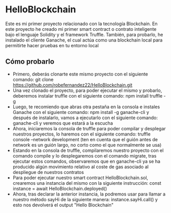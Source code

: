 # HelloBlockchain
Este es mi primer proyecto relacionado con la tecnología Blockchain. En este proyecto he creado mi primer smart contract o contrato inteligente bajo el lenguaje Solidity y el framework Truffle. También, para probarlo, he instalado el cliente Ganache, el cual actúa como una blockchain local para permitirte hacer pruebas en tu entorno local

## Cómo probarlo
* Primero, deberás clonarte este mismo proyecto con el siguiente comando: git clone https://github.com/robefernandez22/HelloBlockchain.git
* Una vez clonado el proyecto, para poder ejecutar el mismo y probarlo, deberemos instalar truffle con el siguiente comando: npm install truffle -g
* Luego, te recomiendo que abras otra pestaña en la consola e instales Ganache con el siguiente comando: npm install -g ganache-cli y después de instalarlo, vamos a ejecutarlo con el siguiente comando: ganache-cli y veremos que estará a la escucha
* Ahora, iniciaremos la consola de truffle para poder compilar y desplegar nuestros proyectos, lo haremos con el siguiente comando: truffle console –network development (ten en cuenta que el guión antes de network es un guión largo, no corto como el que normalmente se usa)
* Estando en la consola de truffle, compilaremos nuestro proyecto con el comando compile y lo desplegaremos con el comando migrate, tras ejecutar estos comandos, observaremos que en ganache-cli ya se ha producido algún movimiento relativo al coste de gas asociado al despliegue de nuestros contratos
* Para poder ejecutar nuestro smart contract HelloBlockchain.sol, crearemos una instancia del mismo con la siguiente instrucción: const instance = await HelloBlockchain.deployed()
* Ahora, tras declarar la anterior instancia, la podremos usar para llamar a nuestro método sayHi de la siguiente manera: instance.sayHi.call() y esto nos devolverá el output "Hello Blockchain"